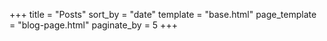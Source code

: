 +++
title = "Posts"
sort_by = "date"
template = "base.html"
page_template = "blog-page.html"
paginate_by = 5
+++
